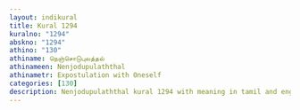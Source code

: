 ```yaml
---
layout: indikural
title: Kural 1294
kuralno: "1294"
abskno: "1294"
athino: "130"
athiname: நெஞ்சொடுபுலத்தல்
athinameen: Nenjodupulaththal
athinametr: Expostulation with Oneself
categories: [130]
description: Nenjodupulaththal kural 1294 with meaning in tamil and english 
---
```


